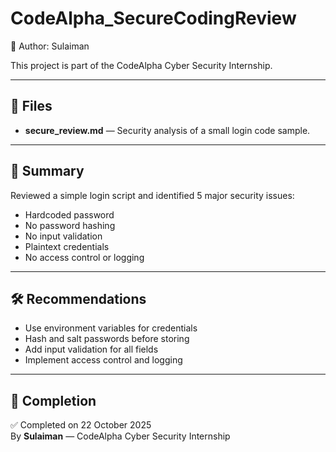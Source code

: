 # CodeAlpha_SecureCodingReview
👤 Author: Sulaiman  

This project is part of the CodeAlpha Cyber Security Internship.

---

## 📂 Files
- **secure_review.md** — Security analysis of a small login code sample.

---

## 🧠 Summary
Reviewed a simple login script and identified 5 major security issues:
- Hardcoded password  
- No password hashing  
- No input validation  
- Plaintext credentials  
- No access control or logging  

---

## 🛠️ Recommendations
- Use environment variables for credentials  
- Hash and salt passwords before storing  
- Add input validation for all fields  
- Implement access control and logging  

---

## 📅 Completion
✅ Completed on 22 October 2025  
By **Sulaiman** — CodeAlpha Cyber Security Internship
